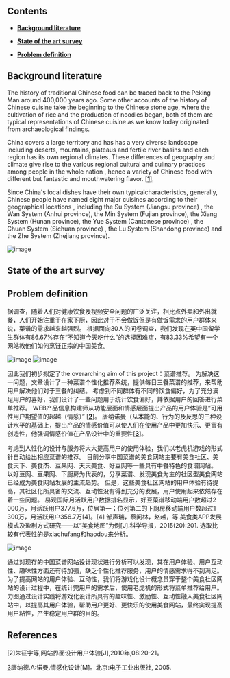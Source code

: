 
## Contents

* [**Background literature**](#background-literature)

* [**State of the art survey**](#state-of-the-art-survey)

* [**Problem definition**](#problem-definition)

## Background literature

The history of traditional Chinese food can be traced back to the Peking Man around 400,000 years ago. Some other accounts of the history of Chinese cuisine take the beginning to the Chinese stone age, where the cultivation of rice and the production of noodles began, both of them are typical representations of Chinese cuisine as we know today originated from archaeological findings. 

China covers a large territory and has has a very diverse landscape including deserts, mountains, plateaus and fertile river basins and each region has its own regional climates. These differences of geography and climate give rise to the various regional cultural and culinary practices among people in the whole nation , hence a variety of Chinese food with different but fantastic and mouthwatering flavor. [[**1**]](#references). 

Since China's local dishes have their own typicalcharacteristics, generally, Chinese people have named eight major cuisines according to their geographical locations , including the Su System (Jiangsu province) , the Wan System (Anhui province), the Min System (Fujian province),  the Xiang System (Hunan province), the Yue System (Cantonese province) , the Chuan System (Sichuan province) , the Lu System (Shandong province) and the Zhe System (Zhejiang province).

![image](https://user-images.githubusercontent.com/45390078/116443451-958d2180-a84b-11eb-8bc9-7ad490eaa89f.png)



## State of the art survey

## Problem definition

据调查，随着人们对健康饮食及视频安全问题的广泛关注，相比点外卖和外出就餐，人们开始注重于在家下厨，因此对于不会做饭但是有做饭需求的用户群体来说，菜谱的需求越来越强烈。
根据面向30人的问卷调查，我们发现在英中国留学生群体有86.67%存在“不知道今天吃什么”的选择困难症，有83.33%希望有一个网站教他们如何烹饪正宗的中国美食。

![image](https://user-images.githubusercontent.com/45390078/115630985-e2797100-a2fc-11eb-9a69-b6a10efdfcf5.png)
![image](https://user-images.githubusercontent.com/45390078/115631034-f6bd6e00-a2fc-11eb-9069-188df2e098c1.png)



因此我们初步拟定了the overarching aim of this project：菜谱推荐。
为解决这一问题，文章设计了一种菜谱个性化推荐系统，提供每日三餐菜谱的推荐，来帮助用户解决他们对于三餐的纠结。
考虑到不同群体有不同的饮食偏好，为了充分满足用户的喜好，我们设计了一些问题用于统计饮食偏好，并依据用户的回答进行菜单推荐。
WEB产品信息构建师从功能层面和情感层面提出产品的用户体验是“可用性用户期望值的超越（情感）” [[**2**]](#references)。
唐纳诺曼（从本能的、行为的及反思的三种设计水平的基础上，提出产品的情感价值可以使人们在使用产品中更加快乐、更富有创造性，他强调情感价值在产品设计中的重要性[[**3**]](#references)。

考虑到人性化的设计与服务将大大提高用户的使用体验，我们以老虎机游戏的形式针自动给出相应菜谱的推荐。
目前分享中国菜谱的美食网站主要有美食社区、美食天下、美食杰、豆果网、天天美食、好豆网等一些具有中餐特色的食谱网站。
以好豆网、豆果网、下厨房为代表的，分享菜谱、发现美食为主的社区型美食网站已经成为美食网站发展的主流趋势。
但是，这些美食社区网站的用户体验有待提高，其社区化所具备的交流、互动性没有得到充分的发展，用户使用起来依然存在着一些问题。
易观国际月活跃用户数据排名显示，好豆菜谱移动端用户数超过2 000万，月活跃用户377.6万，位居第一；位列第二的下厨房移动端用户数超过1 300万，月活跃用户356.7万[4]。[4] 邹声瑞，蔡阅林，赵越，等.美食类APP发展模式及盈利方式研究——以“美食地图”为例[J].科学导报，2015(20):201.
选取比较有代表性的是xiachufang和haodou来分析。

![image](https://user-images.githubusercontent.com/45390078/116252836-d6136f00-a767-11eb-88b4-a1552ae2c7dc.png)



通过对现存的中国菜谱网站设计现状进行分析可以发现，其在用户体验、用户互动性、趣味性方面还有待加强，缺乏个性化推荐服务，用户的情感需求得不到满足。
为了提高网站的用户体验、互动性，我们将游戏化设计概念贯穿于整个美食社区网站的设计过程中，在统计完用户的需求后，使用老虎机的形式将菜单推荐给用户。
力图通过设计实践将游戏化设计所具有的趣味性、激励性、互动性融入美食社区网站中，以提高其用户体验，帮助用户更好、更快乐的使用美食网站，最终实现提髙用户粘性，产生稳定用户群的目的。

## References



[2]朱征字等,网站界面设计用户体验[J],2010年,08:20-21。

[3](美)唐纳德.A:诺曼.情感化设计[M]。北京:电子工业出版社, 2005.
